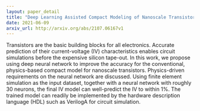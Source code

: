 ```yaml
---
layout: paper_detail
title: "Deep Learning Assisted Compact Modeling of Nanoscale Transistor"
date: 2021-06-09
arxiv_url: http://arxiv.org/abs/2107.06167v1
---
```


Transistors are the basic building blocks for all electronics. Accurate prediction of their current-voltage (IV) characteristics enables circuit simulations before the expensive silicon tape-out. In this work, we propose using deep neural network to improve the accuracy for the conventional, physics-based compact model for nanoscale transistors. Physics-driven requirements on the neural network are discussed. Using finite element simulation as the input dataset, together with a neural network with roughly 30 neurons, the final IV model can well-predict the IV to within 1%. The trained model can readily be implemented by the hardware description language (HDL) such as VerilogA for circuit simulation.
